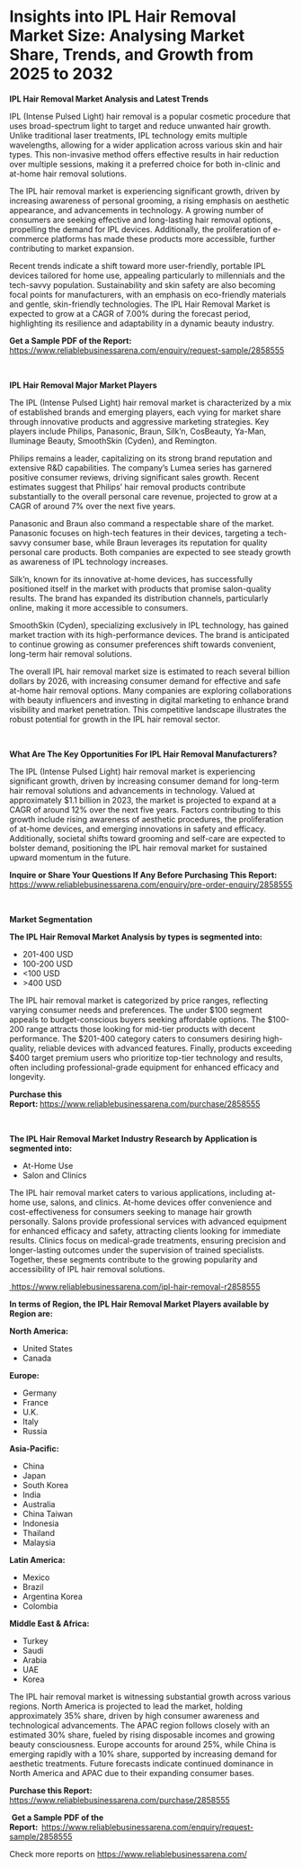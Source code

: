 <p><h1>Insights into IPL Hair Removal Market Size: Analysing Market Share, Trends, and Growth from 2025 to 2032</h1></p><p><strong>IPL Hair Removal Market Analysis and Latest Trends</strong></p>
<p><p>IPL (Intense Pulsed Light) hair removal is a popular cosmetic procedure that uses broad-spectrum light to target and reduce unwanted hair growth. Unlike traditional laser treatments, IPL technology emits multiple wavelengths, allowing for a wider application across various skin and hair types. This non-invasive method offers effective results in hair reduction over multiple sessions, making it a preferred choice for both in-clinic and at-home hair removal solutions.</p><p>The IPL hair removal market is experiencing significant growth, driven by increasing awareness of personal grooming, a rising emphasis on aesthetic appearance, and advancements in technology. A growing number of consumers are seeking effective and long-lasting hair removal options, propelling the demand for IPL devices. Additionally, the proliferation of e-commerce platforms has made these products more accessible, further contributing to market expansion.</p><p>Recent trends indicate a shift toward more user-friendly, portable IPL devices tailored for home use, appealing particularly to millennials and the tech-savvy population. Sustainability and skin safety are also becoming focal points for manufacturers, with an emphasis on eco-friendly materials and gentle, skin-friendly technologies. The IPL Hair Removal Market is expected to grow at a CAGR of 7.00% during the forecast period, highlighting its resilience and adaptability in a dynamic beauty industry.</p></p>
<p><strong>Get a Sample PDF of the Report:&nbsp;</strong> <a href="https://www.reliablebusinessarena.com/enquiry/request-sample/2858555?utm_campaign=3021&utm_medium=2&utm_source=Github&utm_content=ia&utm_term=12032025&utm_id=ipl-hair-removal">https://www.reliablebusinessarena.com/enquiry/request-sample/2858555</a></p>
<p>&nbsp;</p>
<p><strong>IPL Hair Removal Major Market Players</strong></p>
<p><p>The IPL (Intense Pulsed Light) hair removal market is characterized by a mix of established brands and emerging players, each vying for market share through innovative products and aggressive marketing strategies. Key players include Philips, Panasonic, Braun, Silk’n, CosBeauty, Ya-Man, Iluminage Beauty, SmoothSkin (Cyden), and Remington.</p><p>Philips remains a leader, capitalizing on its strong brand reputation and extensive R&D capabilities. The company’s Lumea series has garnered positive consumer reviews, driving significant sales growth. Recent estimates suggest that Philips’ hair removal products contribute substantially to the overall personal care revenue, projected to grow at a CAGR of around 7% over the next five years.</p><p>Panasonic and Braun also command a respectable share of the market. Panasonic focuses on high-tech features in their devices, targeting a tech-savvy consumer base, while Braun leverages its reputation for quality personal care products. Both companies are expected to see steady growth as awareness of IPL technology increases.</p><p>Silk’n, known for its innovative at-home devices, has successfully positioned itself in the market with products that promise salon-quality results. The brand has expanded its distribution channels, particularly online, making it more accessible to consumers.</p><p>SmoothSkin (Cyden), specializing exclusively in IPL technology, has gained market traction with its high-performance devices. The brand is anticipated to continue growing as consumer preferences shift towards convenient, long-term hair removal solutions.</p><p>The overall IPL hair removal market size is estimated to reach several billion dollars by 2026, with increasing consumer demand for effective and safe at-home hair removal options. Many companies are exploring collaborations with beauty influencers and investing in digital marketing to enhance brand visibility and market penetration. This competitive landscape illustrates the robust potential for growth in the IPL hair removal sector.</p></p>
<p>&nbsp;</p>
<p><strong>What Are The Key Opportunities For IPL Hair Removal Manufacturers?</strong></p>
<p><p>The IPL (Intense Pulsed Light) hair removal market is experiencing significant growth, driven by increasing consumer demand for long-term hair removal solutions and advancements in technology. Valued at approximately $1.1 billion in 2023, the market is projected to expand at a CAGR of around 12% over the next five years. Factors contributing to this growth include rising awareness of aesthetic procedures, the proliferation of at-home devices, and emerging innovations in safety and efficacy. Additionally, societal shifts toward grooming and self-care are expected to bolster demand, positioning the IPL hair removal market for sustained upward momentum in the future.</p></p>
<p><strong>Inquire or Share Your Questions If Any Before Purchasing This Report:</strong> <a href="https://www.reliablebusinessarena.com/enquiry/pre-order-enquiry/2858555?utm_campaign=3021&utm_medium=2&utm_source=Github&utm_content=ia&utm_term=12032025&utm_id=ipl-hair-removal">https://www.reliablebusinessarena.com/enquiry/pre-order-enquiry/2858555</a></p>
<p>&nbsp;</p>
<p><strong>Market Segmentation</strong></p>
<p><strong>The IPL Hair Removal Market Analysis by types is segmented into:</strong></p>
<p><ul><li>201-400 USD</li><li>100-200 USD</li><li><100 USD</li><li>>400 USD</li></ul></p>
<p><p>The IPL hair removal market is categorized by price ranges, reflecting varying consumer needs and preferences. The under $100 segment appeals to budget-conscious buyers seeking affordable options. The $100-200 range attracts those looking for mid-tier products with decent performance. The $201-400 category caters to consumers desiring high-quality, reliable devices with advanced features. Finally, products exceeding $400 target premium users who prioritize top-tier technology and results, often including professional-grade equipment for enhanced efficacy and longevity.</p></p>
<p><strong>Purchase this Report:&nbsp;</strong><a href="https://www.reliablebusinessarena.com/purchase/2858555?utm_campaign=3021&utm_medium=2&utm_source=Github&utm_content=ia&utm_term=12032025&utm_id=ipl-hair-removal">https://www.reliablebusinessarena.com/purchase/2858555</a></p>
<p>&nbsp;</p>
<p><strong>The IPL Hair Removal Market Industry Research by Application is segmented into:</strong></p>
<p><ul><li>At-Home Use</li><li>Salon and Clinics</li></ul></p>
<p><p>The IPL hair removal market caters to various applications, including at-home use, salons, and clinics. At-home devices offer convenience and cost-effectiveness for consumers seeking to manage hair growth personally. Salons provide professional services with advanced equipment for enhanced efficacy and safety, attracting clients looking for immediate results. Clinics focus on medical-grade treatments, ensuring precision and longer-lasting outcomes under the supervision of trained specialists. Together, these segments contribute to the growing popularity and accessibility of IPL hair removal solutions.</p></p>
<p><a href="https://www.reliablebusinessarena.com/ipl-hair-removal-r2858555?utm_campaign=3021&utm_medium=2&utm_source=Github&utm_content=ia&utm_term=12032025&utm_id=ipl-hair-removal">&nbsp;https://www.reliablebusinessarena.com/ipl-hair-removal-r2858555</a></p>
<p><strong>In terms of Region, the IPL Hair Removal Market Players available by Region are:</strong></p>
<p>
    <p> <strong> North America: </strong>
        <ul>
            <li>United States</li>
            <li>Canada</li>
        </ul>
        </p> 
    <p> <strong> Europe: </strong>
        <ul>
            <li>Germany</li>
            <li>France</li>
            <li>U.K.</li>
            <li>Italy</li>
            <li>Russia</li>
        </ul>
        </p> 
    <p> <strong> Asia-Pacific: </strong>
        <ul>
            <li>China</li>
            <li>Japan</li>
            <li>South Korea</li>
            <li>India</li>
            <li>Australia</li>
            <li>China Taiwan</li>
            <li>Indonesia</li>
            <li>Thailand</li>
            <li>Malaysia</li>
        </ul>
        </p> 
    <p> <strong> Latin America: </strong>
        <ul>
            <li>Mexico</li>
            <li>Brazil</li>
            <li>Argentina Korea</li>
            <li>Colombia</li>
        </ul>
        </p> 
    <p> <strong> Middle East & Africa: </strong>
        <ul>
            <li>Turkey</li>
            <li>Saudi</li>
            <li>Arabia</li>
            <li>UAE</li>
            <li>Korea</li>
        </ul>
    </p>
    </p>
<p><p>The IPL hair removal market is witnessing substantial growth across various regions. North America is projected to lead the market, holding approximately 35% share, driven by high consumer awareness and technological advancements. The APAC region follows closely with an estimated 30% share, fueled by rising disposable incomes and growing beauty consciousness. Europe accounts for around 25%, while China is emerging rapidly with a 10% share, supported by increasing demand for aesthetic treatments. Future forecasts indicate continued dominance in North America and APAC due to their expanding consumer bases.</p></p>
<p><strong>Purchase this Report: </strong><a href="https://www.reliablebusinessarena.com/purchase/2858555?utm_campaign=3021&utm_medium=2&utm_source=Github&utm_content=ia&utm_term=12032025&utm_id=ipl-hair-removal">https://www.reliablebusinessarena.com/purchase/2858555</a></p>
<p>&nbsp;<strong>Get a Sample PDF of the Report:&nbsp;&nbsp;</strong><a href="https://www.reliablebusinessarena.com/enquiry/request-sample/2858555?utm_campaign=3021&utm_medium=2&utm_source=Github&utm_content=ia&utm_term=12032025&utm_id=ipl-hair-removal">https://www.reliablebusinessarena.com/enquiry/request-sample/2858555</a></p>
<p><strong></strong></p>
<p>Check more reports on <a href="https://www.reliablebusinessarena.com/?utm_campaign=3021&utm_medium=2&utm_source=Github&utm_content=ia&utm_term=12032025&utm_id=ipl-hair-removal">https://www.reliablebusinessarena.com/</a></p>